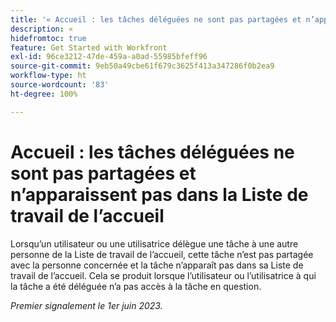 ```yaml
---
title: '« Accueil : les tâches déléguées ne sont pas partagées et n’apparaissent pas dans la Liste de travail de l’accueil »'
description: « 
hidefromtoc: true
feature: Get Started with Workfront
exl-id: 96ce3212-47de-459a-a0ad-55985bfeff96
source-git-commit: 9eb50a49cbe61f679c3625f413a347286f0b2ea9
workflow-type: ht
source-wordcount: '83'
ht-degree: 100%

---
```


# Accueil : les tâches déléguées ne sont pas partagées et n’apparaissent pas dans la Liste de travail de l’accueil

Lorsqu’un utilisateur ou une utilisatrice délègue une tâche à une autre personne de la Liste de travail de l’accueil, cette tâche n’est pas partagée avec la personne concernée et la tâche n’apparaît pas dans sa Liste de travail de l’accueil. Cela se produit lorsque l’utilisateur ou l’utilisatrice à qui la tâche a été déléguée n’a pas accès à la tâche en question.

_Premier signalement le 1er juin 2023._
